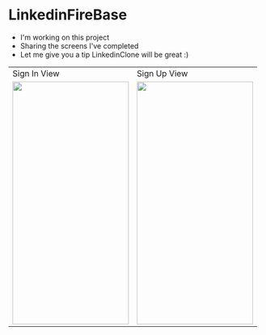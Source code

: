 # LinkedinFireBase
- I'm working on this project
- Sharing the screens I've completed
- Let me give you a tip LinkedinClone will be great :)


 <table>
  <tr>
    <td>Sign In View </td>
    <td>Sign Up View </td>

  </tr>
  <tr>
    <td><img src="https://user-images.githubusercontent.com/75203610/163810252-6ca2a87a-c180-4f78-9488-103336fbd2a7.png" width=230 height=480></td>
     <td><img src="https://user-images.githubusercontent.com/75203610/163810327-81c5672e-016e-48f2-b26f-936de9c97f97.png" width=230 height=480></td>
 
  </tr>
 </table>
